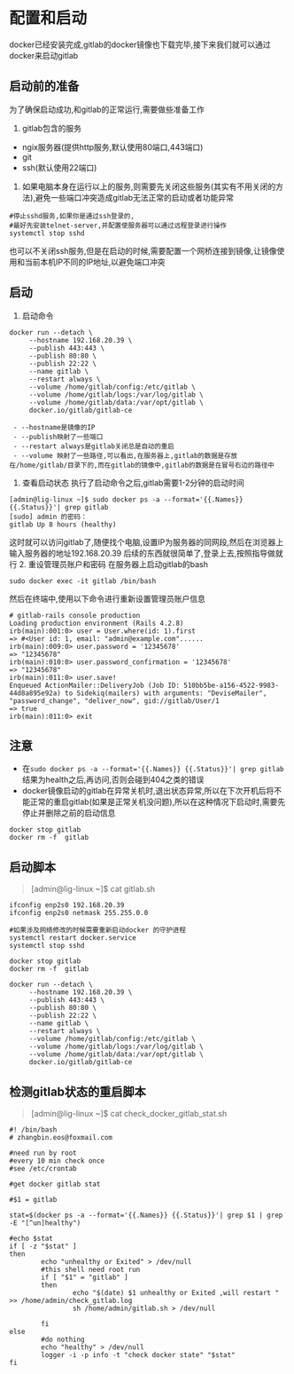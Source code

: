 # 配置和启动
docker已经安装完成,gitlab的docker镜像也下载完毕,接下来我们就可以通过docker来启动gitlab
## 启动前的准备
为了确保启动成功,和gitlab的正常运行,需要做些准备工作

1. gitlab包含的服务
 - ngix服务器(提供http服务,默认使用80端口,443端口)
 - git
 - ssh(默认使用22端口)
 
1. 如果电脑本身在运行以上的服务,则需要先关闭这些服务(其实有不用关闭的方法),避免一些端口冲突造成gitlab无法正常的启动或者功能异常
```
#停止sshd服务,如果你是通过ssh登录的,
#最好先安装telnet-server,并配置使服务器可以通过远程登录进行操作
systemctl stop sshd 
```
也可以不关闭ssh服务,但是在启动的时候,需要配置一个网桥连接到镜像,让镜像使用和当前本机IP不同的IP地址,以避免端口冲突

## 启动
1. 启动命令
```
docker run --detach \
     --hostname 192.168.20.39 \
     --publish 443:443 \
     --publish 80:80 \
     --publish 22:22 \
     --name gitlab \
     --restart always \
     --volume /home/gitlab/config:/etc/gitlab \
     --volume /home/gitlab/logs:/var/log/gitlab \
     --volume /home/gitlab/data:/var/opt/gitlab \
     docker.io/gitlab/gitlab-ce
```
     
     - --hostname是镜像的IP
     - --publish映射了一些端口
     - --restart always是gitlab关闭总是自动的重启
     - --volume 映射了一些路径,可以看出,在服务器上,gitlab的数据是存放在/home/gitlab/目录下的,而在gitlab的镜像中,gitlab的数据是在冒号右边的路径中

1. 查看启动状态
执行了启动命令之后,gitlab需要1-2分钟的启动时间
```
[admin@lig-linux ~]$ sudo docker ps -a --format='{{.Names}} {{.Status}}'| grep gitlab
[sudo] admin 的密码：
gitlab Up 8 hours (healthy)
```
这时就可以访问gitlab了,随便找个电脑,设置IP为服务器的同网段,然后在浏览器上输入服务器的地址192.168.20.39
后续的东西就很简单了,登录上去,按照指导做就行
2. 重设管理员账户和密码
在服务器上启动gitlab的bash
```
sudo docker exec -it gitlab /bin/bash
```
然后在终端中,使用以下命令进行重新设置管理员账户信息
```
# gitlab-rails console production
Loading production environment (Rails 4.2.8)
irb(main):001:0> user = User.where(id: 1).first
=> #<User id: 1, email: "admin@example.com"......
irb(main):009:0> user.password = '12345678'
=> "12345678"
irb(main):010:0> user.password_confirmation = '12345678'
=> "12345678"
irb(main):011:0> user.save!
Enqueued ActionMailer::DeliveryJob (Job ID: 510bb5be-a156-4522-9983-44d8a895e92a) to Sidekiq(mailers) with arguments: "DeviseMailer", "password_change", "deliver_now", gid://gitlab/User/1
=> true
irb(main):011:0> exit
```

## 注意
- 在```sudo docker ps -a --format='{{.Names}} {{.Status}}'| grep gitlab```结果为health之后,再访问,否则会碰到404之类的错误
- docker镜像启动的gitlab在异常关机时,退出状态异常,所以在下次开机后将不能正常的重启gitlab(如果是正常关机没问题),所以在这种情况下启动时,需要先停止并删除之前的启动信息
```
docker stop gitlab
docker rm -f  gitlab
```

## 启动脚本
> [admin@lig-linux ~]$ cat gitlab.sh 

```
ifconfig enp2s0 192.168.20.39
ifconfig enp2s0 netmask 255.255.0.0

#如果涉及网络修改的时候需要重新启动docker 的守护进程
systemctl restart docker.service 
systemctl stop sshd 

docker stop gitlab
docker rm -f  gitlab

docker run --detach \
     --hostname 192.168.20.39 \
     --publish 443:443 \
     --publish 80:80 \
     --publish 22:22 \
     --name gitlab \
     --restart always \
     --volume /home/gitlab/config:/etc/gitlab \
     --volume /home/gitlab/logs:/var/log/gitlab \
     --volume /home/gitlab/data:/var/opt/gitlab \
     docker.io/gitlab/gitlab-ce
```

## 检测gitlab状态的重启脚本
> [admin@lig-linux ~]$ cat check_docker_gitlab_stat.sh 

```
#! /bin/bash
# zhangbin.eos@foxmail.com

#need run by root
#every 10 min check once
#see /etc/crontab 

#get docker gitlab stat

#$1 = gitlab

stat=$(docker ps -a --format='{{.Names}} {{.Status}}'| grep $1 | grep -E "[^un]healthy")

#echo $stat
if [ -z "$stat" ] 
then
        echo "unhealthy or Exited" > /dev/null
        #this shell need root run 
        if [ "$1" = "gitlab" ]
        then
                echo "$(date) $1 unhealthy or Exited ,will restart " >> /home/admin/check_gitlab.log
                sh /home/admin/gitlab.sh > /dev/null

        fi
else 
        #do nothing
        echo "healthy" > /dev/null
        logger -i -p info -t "check docker state" "$stat"
fi
```